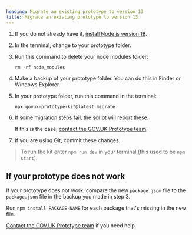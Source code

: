 ```yaml
---
heading: Migrate an existing prototype to version 13
title: Migrate an existing prototype to version 13
---
```


1. If you do not already have it, [install Node.js version 18](https://nodejs.org/en).

2. In the terminal, change to your prototype folder. 

3. Run this command to delete your node modules folder:

    `rm -rf node_modules`

4. Make a backup of your prototype folder. You can do this in Finder or Windows Explorer.

5. In your prototype folder, run this command in the terminal:

    `npx govuk-prototype-kit@latest migrate`

6. If some migration steps fail, the script will report these.

    If this is the case, [contact the GOV.UK Prototype team](./support).

7. If you are using Git, commit these changes.

>To run the kit enter `npm run dev` in your terminal (this used to be `npm start`).

## If your prototype does not work

If your prototype does not work, compare the new `package.json` file to the `package.json` file in the backup you made in step 3.

Run `npm install PACKAGE-NAME` for each package that's missing in the new file.

[Contact the GOV.UK Prototype team](./support) if you need help.

